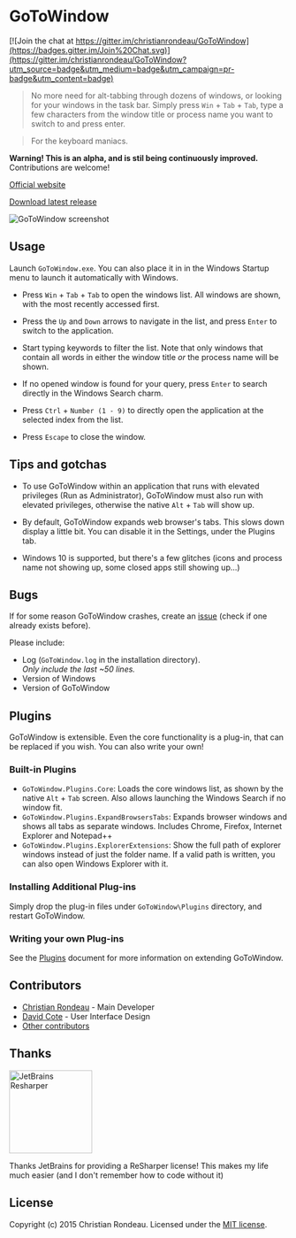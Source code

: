 # GoToWindow

[![Join the chat at https://gitter.im/christianrondeau/GoToWindow](https://badges.gitter.im/Join%20Chat.svg)](https://gitter.im/christianrondeau/GoToWindow?utm_source=badge&utm_medium=badge&utm_campaign=pr-badge&utm_content=badge)

> No more need for alt-tabbing through dozens of windows, or looking for your windows in the task bar. Simply press `Win` + `Tab` + `Tab`, type a few characters from the window title or process name you want to switch to and press enter. 

> For the keyboard maniacs.

**Warning! This is an alpha, and is stil being continuously improved.** Contributions are welcome!

[Official website](http://christianrondeau.github.io/GoToWindow/)

[Download latest release](https://github.com/christianrondeau/GoToWindow/releases)

![GoToWindow screenshot](http://christianrondeau.github.io/GoToWindow/images/GoToWindow_Screenshot_1.png)

## Usage

Launch `GoToWindow.exe`. You can also place it in in the Windows Startup menu to launch it automatically with Windows.

* Press `Win` + `Tab` + `Tab` to open the windows list. All windows are shown, with the most recently accessed first.

* Press the `Up` and `Down` arrows to navigate in the list, and press `Enter` to switch to the application.

* Start typing keywords to filter the list. Note that only windows that contain all words in either the window title _or_ the process name will be shown.

* If no opened window is found for your query, press `Enter` to search directly in the Windows Search charm.

* Press `Ctrl` + `Number (1 - 9)` to directly open the application at the selected index from the list.

* Press `Escape` to close the window.

## Tips and gotchas

* To use GoToWindow within an application that runs with elevated privileges (Run as Administrator), GoToWindow must also run with elevated privileges, otherwise the native `Alt` + `Tab` will show up.

* By default, GoToWindow expands web browser's tabs. This slows down display a little bit. You can disable it in the Settings, under the Plugins tab.

* Windows 10 is supported, but there's a few glitches (icons and process name not showing up, some closed apps still showing up...)

## Bugs

If for some reason GoToWindow crashes, create an [issue](https://github.com/christianrondeau/GoToWindow/issues) (check if one already exists before).

Please include:

* Log (`GoToWindow.log` in the installation directory).<br />_Only include the last ~50 lines._
* Version of Windows
* Version of GoToWindow

## Plugins

GoToWindow is extensible. Even the core functionality is a plug-in, that can be replaced if you wish. You can also write your own!

### Built-in Plugins

* `GoToWindow.Plugins.Core`: Loads the core windows list, as shown by the native `Alt` + `Tab` screen. Also allows launching the Windows Search if no window fit.
* `GoToWindow.Plugins.ExpandBrowsersTabs`: Expands browser windows and shows all tabs as separate windows. Includes Chrome, Firefox, Internet Explorer and Notepad++
* `GoToWindow.Plugins.ExplorerExtensions`: Show the full path of explorer windows instead of just the folder name. If a valid path is written, you can also open Windows Explorer with it.

### Installing Additional Plug-ins

Simply drop the plug-in files under `GoToWindow\Plugins` directory, and restart GoToWindow.

### Writing your own Plug-ins

See the [Plugins](PLUGINS.md) document for more information on extending GoToWindow.

## Contributors

  * [Christian Rondeau](https://github.com/christianrondeau) - Main Developer
  * [David Cote](https://github.com/cotedav) - User Interface Design
  * [Other contributors](https://github.com/christianrondeau/GoToWindow/graphs/contributors)

## Thanks

<a href="https://www.jetbrains.com/buy/opensource/"><img src="http://resources.jetbrains.com/storage/products/resharper/img/meta/resharper_logo_300x300.png" width="150" height="150" alt="JetBrains Resharper" /></a>

Thanks JetBrains for providing a ReSharper license! This makes my life much easier (and I don't remember how to code without it)

## License

Copyright (c) 2015 Christian Rondeau. Licensed under the [MIT license](LICENSE.md).
